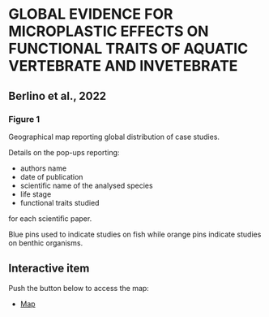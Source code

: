 # GLOBAL EVIDENCE FOR MICROPLASTIC EFFECTS ON FUNCTIONAL TRAITS OF AQUATIC VERTEBRATE AND INVETEBRATE 
## Berlino et al., 2022
### Figure 1
Geographical map reporting global distribution of case studies.

Details on the pop-ups reporting: 
- authors name 
- date of publication
- scientific name  of the analysed species
- life stage 
- functional traits studied 

for each scientific paper.

Blue pins used to indicate studies on fish while orange pins indicate studies on benthic organisms.

## Interactive item

Push the button below to access the map:

 - [Map](https://mberlino.github.io/Interactive-map/mappa_interattiva.html)
 
